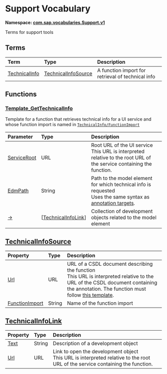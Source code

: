 # Support Vocabulary
**Namespace: [com.sap.vocabularies.Support.v1](Support.xml)**

Terms for support tools


## Terms

Term|Type|Description
:---|:---|:----------
[TechnicalInfo](Support.xml#L35)|[TechnicalInfoSource](#TechnicalInfoSource)|<a name="TechnicalInfo"></a>A function import for retrieval of technical info


## Functions

<a name="Template_GetTechnicalInfo"></a>
### [Template_GetTechnicalInfo](Support.xml#L52)

Template for a function that retrieves technical info for a UI service and whose function import is named in [`TechnicalInfo/FunctionImport`](#TechnicalInfoType)

Parameter|Type|Description
:--------|:---|:----------
[ServiceRoot](Support.xml#L54)|URL|Root URL of the UI service<br>This URL is interpreted relative to the root URL of the service containing the function.
[EdmPath](Support.xml#L61)|String|Path to the model element for which technical info is requested<br>Uses the same syntax as [annotation targets](https://oasis-tcs.github.io/odata-specs/odata-csdl-xml/odata-csdl-xml.html#Target).
[&rarr;](Support.xml#L67)|\[[TechnicalInfoLink](#TechnicalInfoLink)\]|Collection of development objects related to the model element


<a name="TechnicalInfoSource"></a>
## [TechnicalInfoSource](Support.xml#L38)


Property|Type|Description
:-------|:---|:----------
[Url](Support.xml#L39)|URL|URL of a CSDL document describing the function<br>This URL is interpreted relative to the URL of the CSDL document containing the annotation. The function must follow [this template](#Template_GetTechnicalInfo).
[FunctionImport](Support.xml#L47)|String|Name of the function import

<a name="TechnicalInfoLink"></a>
## [TechnicalInfoLink](Support.xml#L71)


Property|Type|Description
:-------|:---|:----------
[Text](Support.xml#L72)|String|Description of a development object
[Url](Support.xml#L76)|URL|Link to open the development object<br>This URL is interpreted relative to the root URL of the service containing the function.
